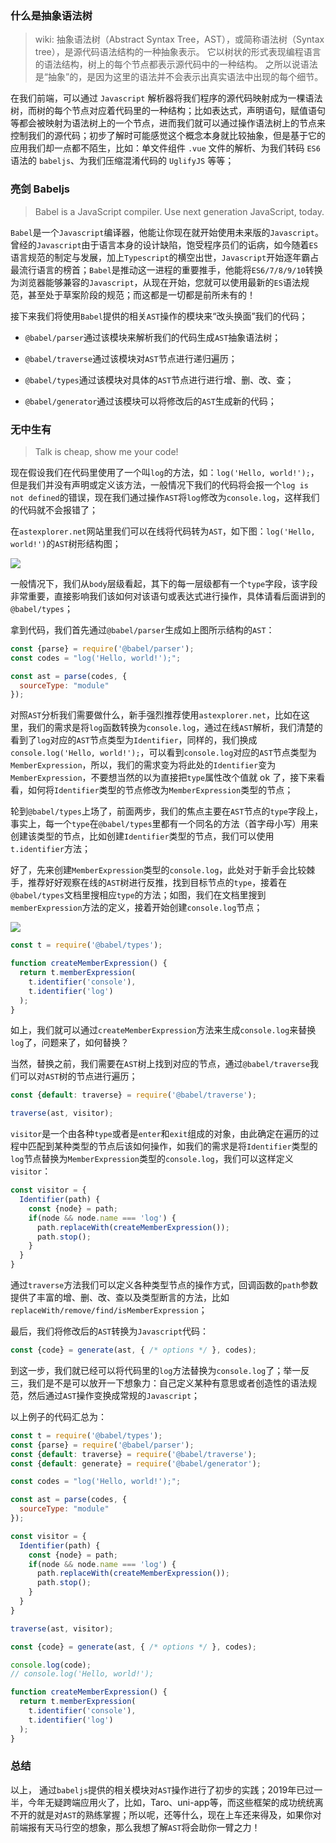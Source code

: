 
### 什么是抽象语法树

> wiki:
	抽象语法树（Abstract Syntax Tree，AST），或简称语法树（Syntax tree），是源代码语法结构的一种抽象表示。
  它以树状的形式表现编程语言的语法结构，树上的每个节点都表示源代码中的一种结构。
  之所以说语法是“抽象”的，是因为这里的语法并不会表示出真实语法中出现的每个细节。
  
在我们前端，可以通过 `Javascript` 解析器将我们程序的源代码映射成为一棵语法树，而树的每个节点对应着代码里的一种结构；比如表达式，声明语句，赋值语句等都会被映射为语法树上的一个节点，进而我们就可以通过操作语法树上的节点来控制我们的源代码；初步了解时可能感觉这个概念本身就比较抽象，但是基于它的应用我们却一点都不陌生，比如：单文件组件 `.vue` 文件的解析、为我们转码 `ES6 ` 语法的 `babeljs`、为我们压缩混淆代码的 `UglifyJS` 等等；
  
### 亮剑 Babeljs
  
> Babel is a JavaScript compiler. Use next generation JavaScript, today.
  
`Babel`是一个`Javascript`编译器，他能让你现在就开始使用未来版的`Javascript`。曾经的`Javascript`由于语言本身的设计缺陷，饱受程序员们的诟病，如今随着`ES`语言规范的制定与发展，加上`Typescript`的横空出世，`Javascript`开始逐年霸占最流行语言的榜首；`Babel`是推动这一进程的重要推手，他能将`ES6/7/8/9/10`转换为浏览器能够兼容的`Javascript`，从现在开始，您就可以使用最新的`ES`语法规范，甚至处于草案阶段的规范；而这都是一切都是前所未有的！
  
接下来我们将使用`Babel`提供的相关`AST`操作的模块来“改头换面”我们的代码；
  
* `@babel/parser`通过该模块来解析我们的代码生成`AST`抽象语法树；
  
* `@babel/traverse`通过该模块对`AST`节点进行递归遍历；
  
* `@babel/types`通过该模块对具体的`AST`节点进行进行增、删、改、查；
  
* `@babel/generator`通过该模块可以将修改后的`AST`生成新的代码；
  
### 无中生有
  
> Talk is cheap, show me your code!
  
现在假设我们在代码里使用了一个叫`log`的方法，如：`log('Hello, world!');`，但是我们并没有声明或定义该方法，一般情况下我们的代码将会报一个`log is not defined`的错误，现在我们通过操作`AST`将`log`修改为`console.log`，这样我们的代码就不会报错了；
  
在`astexplorer.net`网站里我们可以在线将代码转为`AST`，如下图：`log('Hello, world!')`的`AST`树形结构图；

![](https://img12.360buyimg.com/imagetools/jfs/t1/81916/26/1537/31451/5cfe04a0E49cef216/1b5c6ce5648d3832.png)
  
一般情况下，我们从`body`层级看起，其下的每一层级都有一个`type`字段，该字段非常重要，直接影响我们该如何对该语句或表达式进行操作，具体请看后面讲到的`@babel/types`；

拿到代码，我们首先通过`@babel/parser`生成如上图所示结构的`AST`：

```js
const {parse} = require('@babel/parser');
const codes = "log('Hello, world!');";

const ast = parse(codes, {
  sourceType: "module"
});
```
对照`AST`分析我们需要做什么，新手强烈推荐使用`astexplorer.net`，比如在这里，我们的需求是将`log`函数转换为`console.log`，通过在线`AST`解析，我们清楚的看到了`log`对应的`AST`节点类型为`Identifier`，同样的，我们换成`console.log('Hello, world!');`，可以看到`console.log`对应的`AST`节点类型为`MemberExpression`，所以，我们的需求变为将此处的`Identifier`变为`MemberExpression`，不要想当然的以为直接把`type`属性改个值就 ok 了，接下来看看，如何将`Identifier`类型的节点修改为`MemberExpression`类型的节点；

轮到`@babel/types`上场了，前面两步，我们的焦点主要在`AST`节点的`type`字段上，事实上，每一个`type`在`@babel/types`里都有一个同名的方法（首字母小写）用来创建该类型的节点，比如创建`Identifier`类型的节点，我们可以使用`t.identifier`方法；

好了，先来创建`MemberExpression`类型的`console.log`，此处对于新手会比较棘手，推荐好好观察在线的`AST`树进行反推，找到目标节点的`type`，接着在`@babel/types`文档里搜相应`type`的方法；如图，我们在文档里搜到`memberExpression`方法的定义，接着开始创建`console.log`节点；

![](https://img14.360buyimg.com/imagetools/jfs/t1/38487/8/8626/42882/5cfe12e1Ea190365e/055e6ca398554601.png)

```js
const t = require('@babel/types');

function createMemberExpression() {
  return t.memberExpression(
    t.identifier('console'),
    t.identifier('log')
  );
}
```

如上，我们就可以通过`createMemberExpression`方法来生成`console.log`来替换`log`了，问题来了，如何替换？

当然，替换之前，我们需要在`AST`树上找到对应的节点，通过`@babel/traverse`我们可以对`AST`树的节点进行遍历；

```js
const {default: traverse} = require('@babel/traverse');

traverse(ast, visitor);
```

`visitor`是一个由各种`type`或者是`enter`和`exit`组成的对象，由此确定在遍历的过程中匹配到某种类型的节点后该如何操作，如我们的需求是将`Identifier`类型的`log`节点替换为`MemberExpression`类型的`console.log`，我们可以这样定义`visitor`：

```js
const visitor = {
  Identifier(path) {
    const {node} = path;
    if(node && node.name === 'log') {
      path.replaceWith(createMemberExpression());
      path.stop();
    }
  }
}
```

通过`traverse`方法我们可以定义各种类型节点的操作方式，回调函数的`path`参数提供了丰富的增、删、改、查以及类型断言的方法，比如`replaceWith/remove/find/isMemberExpression`；

最后，我们将修改后的`AST`转换为`Javascript`代码：

```js
const {code} = generate(ast, { /* options */ }, codes);
```

到这一步，我们就已经可以将代码里的`log`方法替换为`console.log`了；举一反三，我们是不是可以放开一下想象力：自己定义某种有意思或者创造性的语法规范，然后通过`AST`操作变换成常规的`Javascript`；

以上例子的代码汇总为：

```js
const t = require('@babel/types');
const {parse} = require('@babel/parser');
const {default: traverse} = require('@babel/traverse');
const {default: generate} = require('@babel/generator');

const codes = "log('Hello, world!');";

const ast = parse(codes, {
  sourceType: "module"
});

const visitor = {
  Identifier(path) {
    const {node} = path;
    if(node && node.name === 'log') {
      path.replaceWith(createMemberExpression());
      path.stop();
    }
  }
}

traverse(ast, visitor);

const {code} = generate(ast, { /* options */ }, codes);

console.log(code);
// console.log('Hello, world!');

function createMemberExpression() {
  return t.memberExpression(
    t.identifier('console'),
    t.identifier('log')
  );
}
```

### 总结

以上， 通过`babeljs`提供的相关模块对`AST`操作进行了初步的实践；2019年已过一半，今年无疑跨端应用火了，比如，Taro、uni-app等，而这些框架的成功统统离不开的就是对`AST`的熟练掌握；所以呢，还等什么，现在上车还来得及，如果你对前端报有天马行空的想象，那么我想了解`AST`将会助你一臂之力！
  
  
